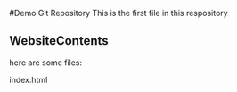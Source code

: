 #Demo Git Repository
This is the first file in this respository

## WebsiteContents

here are some files:

index.html